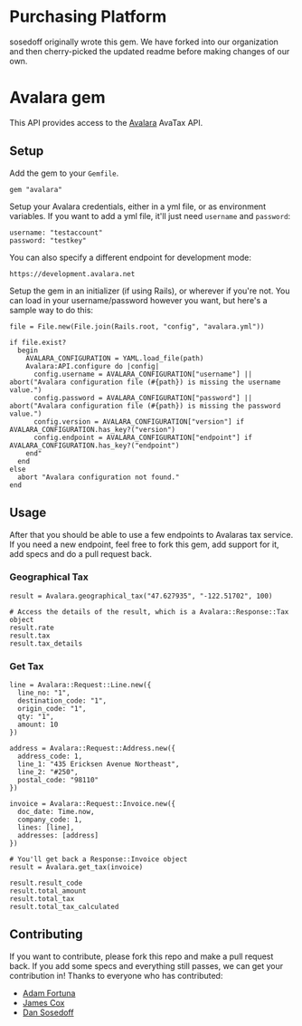 # Purchasing Platform

sosedoff originally wrote this gem. We have forked into our organization and
then cherry-picked the updated readme before making changes of our own.

# Avalara gem

This API provides access to the [Avalara](http://www.avalara.com/) AvaTax API.

## Setup

Add the gem to your `Gemfile`.

```
gem "avalara"
```

Setup your Avalara credentials, either in a yml file, or as environment variables. If you want to add a yml file, it'll just need `username` and `password`:

```
username: "testaccount"
password: "testkey"
```

You can also specify a different endpoint for development mode:

```
https://development.avalara.net
```

Setup the gem in an initializer (if using Rails), or wherever if you're not. You can load in your username/password however you want, but here's a sample way to do this:

```
file = File.new(File.join(Rails.root, "config", "avalara.yml"))

if file.exist?
  begin
    AVALARA_CONFIGURATION = YAML.load_file(path)
    Avalara:API.configure do |config|
      config.username = AVALARA_CONFIGURATION["username"] || abort("Avalara configuration file (#{path}) is missing the username value.")
      config.password = AVALARA_CONFIGURATION["password"] || abort("Avalara configuration file (#{path}) is missing the password value.")
      config.version = AVALARA_CONFIGURATION["version"] if AVALARA_CONFIGURATION.has_key?("version")
      config.endpoint = AVALARA_CONFIGURATION["endpoint"] if AVALARA_CONFIGURATION.has_key?("endpoint")
    end"
  end
else
  abort "Avalara configuration not found."
end
```

## Usage

After that you should be able to use a few endpoints to Avalaras tax service. If you need a new endpoint, feel free to fork this gem, add support for it, add specs and do a pull request back.

### Geographical Tax

```
result = Avalara.geographical_tax("47.627935", "-122.51702", 100)

# Access the details of the result, which is a Avalara::Response::Tax object
result.rate
result.tax
result.tax_details
```

### Get Tax

```
line = Avalara::Request::Line.new({
  line_no: "1",
  destination_code: "1",
  origin_code: "1",
  qty: "1",
  amount: 10
})

address = Avalara::Request::Address.new({
  address_code: 1,
  line_1: "435 Ericksen Avenue Northeast",
  line_2: "#250",
  postal_code: "98110"
})

invoice = Avalara::Request::Invoice.new({
  doc_date: Time.now,
  company_code: 1,
  lines: [line],
  addresses: [address]
})

# You'll get back a Response::Invoice object
result = Avalara.get_tax(invoice)

result.result_code
result.total_amount
result.total_tax
result.total_tax_calculated
```


## Contributing

If you want to contribute, please fork this repo and make a pull request back. If you add some specs and everything still passes, we can get your contribution in! Thanks to everyone who has contributed:

* [Adam Fortuna](http://github.com/adamfortuna)
* [James Cox](http://github.com/adamfortuna)
* [Dan Sosedoff](http://github.com/sosedoff)
